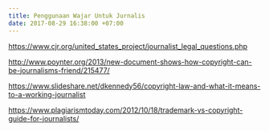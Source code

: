 ```yaml
---
title: Penggunaan Wajar Untuk Jurnalis
date: 2017-08-29 16:38:00 +07:00
---
```


https://www.cjr.org/united_states_project/journalist_legal_questions.php

http://www.poynter.org/2013/new-document-shows-how-copyright-can-be-journalisms-friend/215477/

https://www.slideshare.net/dkennedy56/copyright-law-and-what-it-means-to-a-working-journalist

https://www.plagiarismtoday.com/2012/10/18/trademark-vs-copyright-guide-for-journalists/